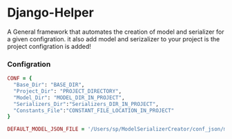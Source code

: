 # Django-Helper

A General framework that automates the creation of model and serializer for a given configration. it also add model and serizalizer to your project is the project configration is added!

### Configration

```ruby
CONF = {
  "Base_Dir": "BASE_DIR",
  "Project_Dir": "PROJECT_DIRECTORY",
  "Model_Dir": "MODEL_DIR_IN_PROJECT",
  "Serializers_Dir":"Serializers_DIR_IN_PROJECT",
  "Constants_File":"CONSTANT_FILE_LOCATION_IN_PROJECT"
}

DEFAULT_MODEL_JSON_FILE = '/Users/sp/ModelSerializerCreator/conf_json/model.json'

```